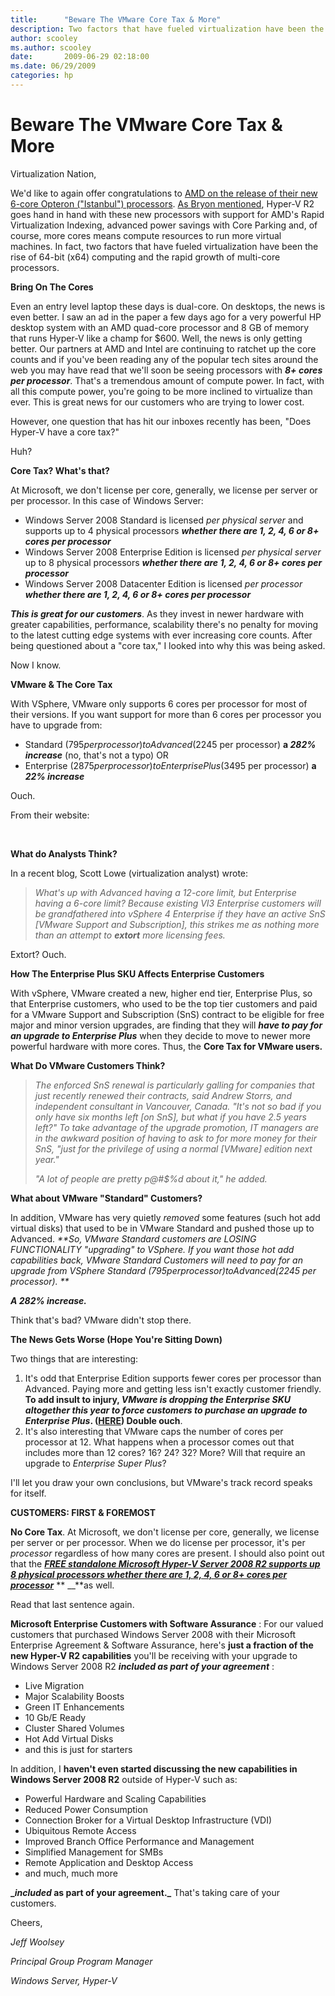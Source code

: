 ```yaml
---
title:      "Beware The VMware Core Tax & More"
description: Two factors that have fueled virtualization have been the rise of 64-bit (x64) computing and the rapid growth of multi-core processors.
author: scooley
ms.author: scooley
date:       2009-06-29 02:18:00
ms.date: 06/29/2009
categories: hp
---
```

# Beware The VMware Core Tax & More

Virtualization Nation,

We'd like to again offer congratulations to [AMD on the release of their new 6-core Opteron ("Istanbul") processors](https://www.amd.com/). [As Bryon mentioned](/virtualization/community/team-blog/2009/20090609-windows-server-2008-r2-hyper-v-and-amd-s-6-core-opteron), Hyper-V R2 goes hand in hand with these new processors with support for AMD's Rapid Virtualization Indexing, advanced power savings with Core Parking and, of course, more cores means compute resources to run more virtual machines. In fact, two factors that have fueled virtualization have been the rise of 64-bit (x64) computing and the rapid growth of multi-core processors.

**Bring On The Cores**

Even an entry level laptop these days is dual-core. On desktops, the news is even better. I saw an ad in the paper a few days ago for a very powerful HP desktop system with an AMD quad-core processor and 8 GB of memory that runs Hyper-V like a champ for $600. Well, the news is only getting better. Our partners at AMD and Intel are continuing to ratchet up the core counts and if you've been reading any of the popular tech sites around the web you may have read that we'll soon be seeing processors with **_8+ cores per processor_**. That's a tremendous amount of compute power. In fact, with all this compute power, you're going to be more inclined to virtualize than ever. This is great news for our customers who are trying to lower cost.

However, one question that has hit our inboxes recently has been, "Does Hyper-V have a core tax?"

Huh?

**Core Tax? What's that?**

At Microsoft, we don't license per core, generally, we license per server or per processor. In this case of Windows Server:

  * Windows Server 2008 Standard is licensed _per physical server_ and supports up to 4 physical processors **_whether there are 1, 2, 4, 6 or 8+ cores per processor_**
  * Windows Server 2008 Enterprise Edition is licensed _per physical server_ up to 8 physical processors **_whether there are 1, 2, 4, 6 or 8+ cores per processor_**
  * Windows Server 2008 Datacenter Edition is licensed _per processor_ _**whether there are 1, 2, 4, 6 or 8+ cores per processor**_



**_This is great for our customers_**. As they invest in newer hardware with greater capabilities, performance, scalability there's no penalty for moving to the latest cutting edge systems with ever increasing core counts. After being questioned about a "core tax," I looked into why this was being asked.

Now I know.

**VMware & The Core Tax**

With VSphere, VMware only supports 6 cores per processor for most of their versions. If you want support for more than 6 cores per processor you have to upgrade from:

  * Standard ($795 per processor) to Advanced ($2245 per processor) **a _282% increase_** (no, that's not a typo) OR 
  * Enterprise ($2875 per processor) to Enterprise Plus ($3495 per processor) **a _22% increase_**



Ouch.

From their website:

 

**What do Analysts Think?**

In a recent blog, Scott Lowe (virtualization analyst) wrote:

> _What's up with Advanced having a 12-core limit, but Enterprise having a 6-core limit? Because existing VI3 Enterprise customers will be grandfathered into vSphere 4 Enterprise if they have an active SnS [VMware Support and Subscription], this strikes me as nothing more than an attempt to **extort** more licensing fees._

Extort? Ouch.

**How The Enterprise Plus SKU Affects Enterprise Customers**

With vSphere, VMware created a new, higher end tier, Enterprise Plus, so that Enterprise customers, who used to be the top tier customers and paid for a VMware Support and Subscription (SnS) contract to be eligible for free major and minor version upgrades, are finding that they will _**have to pay for an upgrade to Enterprise Plus**_ when they decide to move to newer more powerful hardware with more cores. Thus, the **Core Tax for VMware users.**

**What Do VMware Customers Think?**


> _The enforced SnS renewal is particularly galling for companies that just recently renewed their contracts, said Andrew Storrs, and independent consultant in Vancouver, Canada. "It's not so bad if you only have six months left [on SnS], but what if you have 2.5 years left?" To take advantage of the upgrade promotion, IT managers are in the awkward position of having to ask to for more money for their SnS, "just for the privilege of using a normal [VMware] edition next year."_
> 
> _"A lot of people are pretty p@#$%d about it," he added._

**What about VMware "Standard" Customers?**

In addition, VMware has very quietly _removed_ some features (such hot add virtual disks) that used to be in VMware Standard and pushed those up to Advanced. _**_So, VMware Standard customers are LOSING FUNCTIONALITY "upgrading" to VSphere_. If you want those hot add capabilities back, VMware Standard Customers will need to pay for an upgrade from VSphere Standard ($795 per processor) to Advanced ($2245 per processor). **_

_**A 282% increase.**_

Think that's bad? VMware didn't stop there.

**The News Gets Worse (Hope You're Sitting Down)**

Two things that are interesting:

  1. It's odd that Enterprise Edition supports fewer cores per processor than Advanced. Paying more and getting less isn't exactly customer friendly. **To add insult to injury, _VMware is dropping the Enterprise SKU altogether this year to force customers to purchase an upgrade to Enterprise Plus_. ([HERE](https://blog.technodrone.cloud/2009/04/will-we-be-forced-to-pay-more-pt-2.html)) Double ouch**. 
  2. It's also interesting that VMware caps the number of cores per processor at 12. What happens when a processor comes out that includes more than 12 cores? 16? 24? 32? More? Will that require an upgrade to _Enterprise Super Plus_?



I'll let you draw your own conclusions, but VMware's track record speaks for itself.

**CUSTOMERS: FIRST & FOREMOST**

**No Core Tax**. At Microsoft, we don't license per core, generally, we license per server or per processor. When we do license per processor, it's per _processor_ regardless of how many cores are present. I should also point out that the **_[FREE standalone Microsoft Hyper-V Server 2008 R2 supports up 8 physical processors whether there are 1, 2, 4, 6 or 8+ cores per processor](https://techcommunity.microsoft.com/t5/virtualization/microsoft-hyper-v-server-2008-r2-release-candidate-free-live/ba-p/381560)_** ** __**as well.

Read that last sentence again.

**Microsoft Enterprise Customers with Software Assurance** : For our valued customers that purchased Windows Server 2008 with their Microsoft Enterprise Agreement & Software Assurance, here's **just a fraction of the new Hyper-V R2 capabilities** you'll be receiving with your upgrade to Windows Server 2008 R2 **__included_ as part of your agreement_** :

  * Live Migration 
  * Major Scalability Boosts 
  * Green IT Enhancements 
  * 10 Gb/E Ready 
  * Cluster Shared Volumes 
  * Hot Add Virtual Disks 
  * and this is just for starters



In addition, I **haven't even started discussing the new capabilities in Windows Server 2008 R2** outside of Hyper-V such as:

  * Powerful Hardware and Scaling Capabilities 
  * Reduced Power Consumption 
  * Connection Broker for a Virtual Desktop Infrastructure (VDI) 
  * Ubiquitous Remote Access 
  * Improved Branch Office Performance and Management 
  * Simplified Management for SMBs 
  * Remote Application and Desktop Access 
  * and much, much more



**__included_ as part of your agreement._** That's taking care of your customers.

Cheers,

_Jeff Woolsey_

_Principal Group Program Manager_

_Windows Server, Hyper-V_
